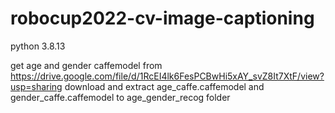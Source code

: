 # robocup2022-cv-image-captioning

python 3.8.13

get age and gender caffemodel from https://drive.google.com/file/d/1RcEI4lk6FesPCBwHi5xAY_svZ8It7XtF/view?usp=sharing
download and extract age_caffe.caffemodel and gender_caffe.caffemodel to age_gender_recog folder
